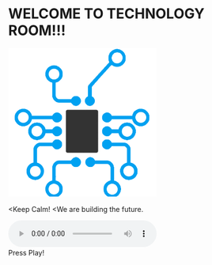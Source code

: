 
<html lang="pt-br">
<head>
	<title>WELCOME TO TECHNOLOGY ROOM</title>
	<meta charset="utf-8">
	<link rel="stylesheet" type="text/css" href="estilo.css">
</head>
<body>
	<div>
		<h1 id="cabecalho">WELCOME TO TECHNOLOGY ROOM!!!</h1>
	</div>
	<div class="image"> <img src="logo.png" width="300px">	 </div>

<Keep Calm!
<We are building the future.
	<div>
		<audio autoplay="autoplay" controls="controls">
			<source src="speech.mp3" type="audio/mpeg"></source>	
		 </audio>
	</div>
Press Play!
</body>
</html> 
